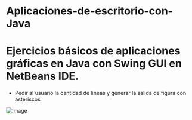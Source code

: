 # Aplicaciones-de-escritorio-con-Java



# Ejercicios básicos de aplicaciones gráficas en Java con   Swing GUI en NetBeans IDE.




- Pedir al usuario la cantidad de líneas y generar la salida de figura con asteriscos 	

![image](https://cloud.githubusercontent.com/assets/25255847/23385935/f705b1ee-fd18-11e6-8468-5cfb540a2524.png)
